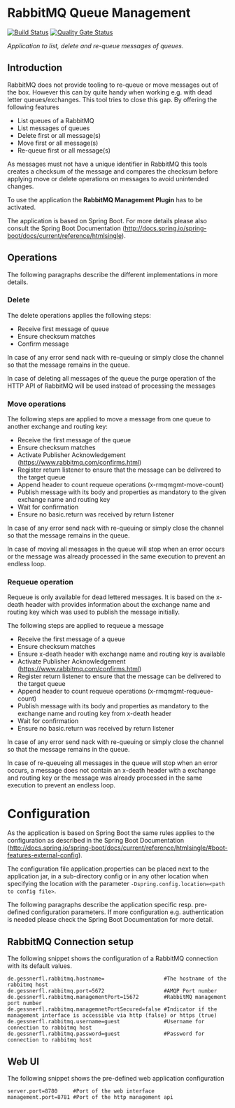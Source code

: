 # RabbitMQ Queue Management
[![Build Status](https://travis-ci.org/gessnerfl/rabbitmq-queue-management.svg?branch=master)](https://travis-ci.org/gessnerfl/rabbitmq-queue-management)
[![Quality Gate Status](https://sonarcloud.io/api/project_badges/measure?project=de.gessnerfl.rabbitmq-queue-management&metric=alert_status)](https://sonarcloud.io/dashboard?id=de.gessnerfl.rabbitmq-queue-management)

*Application to list, delete and re-queue messages of queues.*

## Introduction

RabbitMQ does not provide tooling to re-queue or move messages out of the box. However this can by quite handy when 
working e.g. with dead letter queues/exchanges. This tool tries to close this gap. By offering the following features

* List queues of a RabbitMQ 
* List messages of queues
* Delete first or all message(s)
* Move first or all message(s)
* Re-queue first or all message(s)

As messages must not have a unique identifier in RabbitMQ this tools creates a checksum of the message and compares the 
checksum before applying move or delete operations on messages to avoid unintended changes.

To use the application the **RabbitMQ Management Plugin** has to be activated.

The application is based on Spring Boot. For more details please also consult the Spring Boot Documentation 
(http://docs.spring.io/spring-boot/docs/current/reference/htmlsingle).

## Operations
The following paragraphs describe the different implementations in more details.

### Delete

The delete operations applies the following steps:

- Receive first message of queue
- Ensure checksum matches
- Confirm message

In case of any error send nack with re-queuing or simply close the channel so that the message remains in the queue.

In case of deleting all messages of the queue the purge operation of the HTTP API of RabbitMQ will be used instead of
processing the messages

### Move operations

The following steps are applied to move a message from one queue to another exchange and routing key:

- Receive the first message of the queue
- Ensure checksum matches
- Activate Publisher Acknowledgement (https://www.rabbitmq.com/confirms.html)
- Register return listener to ensure that the message can be delivered to the target queue
- Append header to count requeue operations (x-rmqmgmt-move-count)
- Publish message with its body and properties as mandatory to the given exchange name and routing key
- Wait for confirmation
- Ensure no basic.return was received by return listener

In case of any error send nack with re-queuing or simply close the channel so that the message remains in the queue.

In case of moving all messages in the queue will stop when an error occurs or the message was already processed in the 
same execution to prevent an endless loop.

### Requeue operation

Requeue is only available for dead lettered messages. It is based on the x-death header with provides information about
the exchange name and routing key which was used to publish the message initially.

The following steps are applied to requeue a message

- Receive the first message of a queue
- Ensure checksum matches
- Ensure x-death header with exchange name and routing key is available
- Activate Publisher Acknowledgement (https://www.rabbitmq.com/confirms.html)
- Register return listener to ensure that the message can be delivered to the target queue
- Append header to count requeue operations (x-rmqmgmt-requeue-count)
- Publish message with its body and properties as mandatory to the exchange name and routing key from x-death header
- Wait for confirmation
- Ensure no basic.return was received by return listener

In case of any error send nack with re-queuing or simply close the channel so that the message remains in the queue.

In case of re-queueing all messages in the queue will stop when an error occurs, a message does not contain an x-death 
header with a exchange and routing key or the message was already processed in the same execution to prevent an endless 
loop.

# Configuration

As the application is based on Spring Boot the same rules applies to the configuration as described in the Spring Boot 
Documentation (http://docs.spring.io/spring-boot/docs/current/reference/htmlsingle/#boot-features-external-config).

The configuration file application.properties can be placed next to the application jar, in a sub-directory config or in 
any other location when specifying the location with the parameter `-Dspring.config.location=<path to config file>`.

The following paragraphs describe the application specific resp. pre-defined configuration parameters. If more 
configuration e.g. authentication is needed please check the Spring Boot Documentation for more detail.

## RabbitMQ Connection setup
The following snippet shows the configuration of a RabbitMQ connection with its default values.

    de.gessnerfl.rabbitmq.hostname=                   #The hostname of the rabbitmq host
    de.gessnerfl.rabbitmq.port=5672                   #AMQP Port number
    de.gessnerfl.rabbitmq.managementPort=15672        #RabbitMQ management port number
    de.gessnerfl.rabbitmq.managemnetPortSecured=false #Indicator if the management interface is accessible via http (false) or https (true)
    de.gessnerfl.rabbitmq.username=guest              #Username for connection to rabbitmq host
    de.gessnerfl.rabbitmq.password=guest              #Password for connection to rabbitmq host


## Web UI
The following snippet shows the pre-defined web application configuration

    server.port=8780     #Port of the web interface
    management.port=8781 #Port of the http management api

